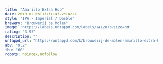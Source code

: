 ```yaml
---
title: "Amarillo Extra Hop"
date: 2019-02-08T13:31:47.291822Z
style: "IPA - Imperial / Double"
brewery: "Brouwerij de Molen"
image: "https://labels.untappd.com/labels/1412873?size=hd"
rating: "3.95"
description: ""
untappd_url: "https://untappd.com/b/brouwerij-de-molen-amarillo-extra-hop/1412873"
abv: "9.2"
ibu: "60"
robots: noindex,nofollow
---
```


